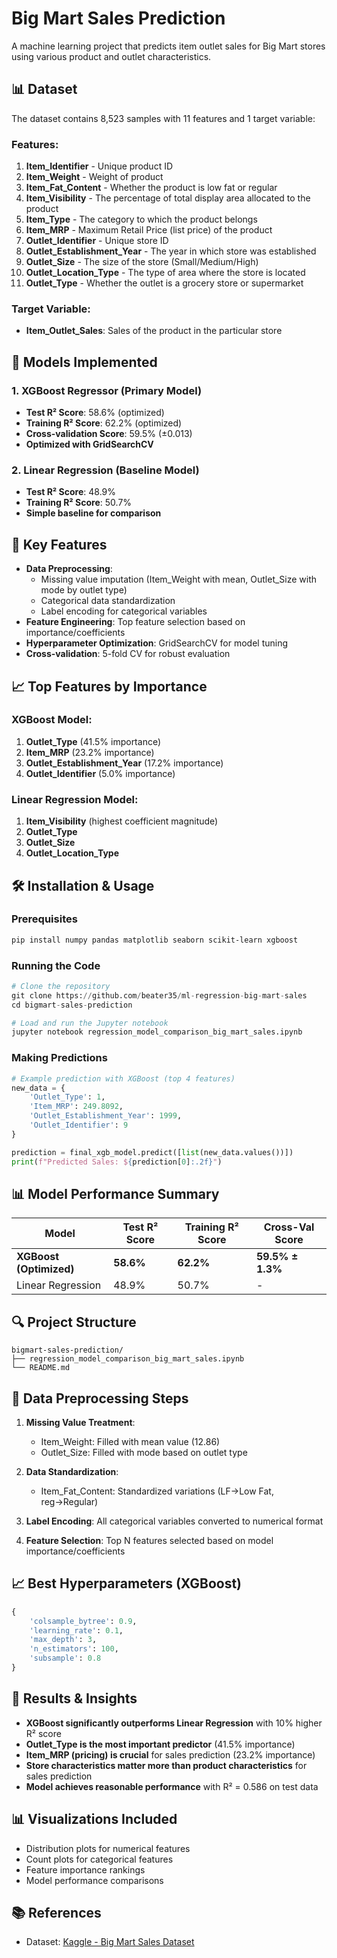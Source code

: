 # Big Mart Sales Prediction

A machine learning project that predicts item outlet sales for Big Mart stores using various product and outlet characteristics.

## 📊 Dataset

The dataset contains 8,523 samples with 11 features and 1 target variable:

### Features:
1. **Item_Identifier** - Unique product ID
2. **Item_Weight** - Weight of product
3. **Item_Fat_Content** - Whether the product is low fat or regular
4. **Item_Visibility** - The percentage of total display area allocated to the product
5. **Item_Type** - The category to which the product belongs
6. **Item_MRP** - Maximum Retail Price (list price) of the product
7. **Outlet_Identifier** - Unique store ID
8. **Outlet_Establishment_Year** - The year in which store was established
9. **Outlet_Size** - The size of the store (Small/Medium/High)
10. **Outlet_Location_Type** - The type of area where the store is located
11. **Outlet_Type** - Whether the outlet is a grocery store or supermarket

### Target Variable:
- **Item_Outlet_Sales**: Sales of the product in the particular store

## 🚀 Models Implemented

### 1. XGBoost Regressor (Primary Model)
- **Test R² Score**: 58.6% (optimized)
- **Training R² Score**: 62.2% (optimized)
- **Cross-validation Score**: 59.5% (±0.013)
- **Optimized with GridSearchCV**

### 2. Linear Regression (Baseline Model)
- **Test R² Score**: 48.9%
- **Training R² Score**: 50.7%
- **Simple baseline for comparison**

## 🔧 Key Features

- **Data Preprocessing**: 
  - Missing value imputation (Item_Weight with mean, Outlet_Size with mode by outlet type)
  - Categorical data standardization
  - Label encoding for categorical variables
- **Feature Engineering**: Top feature selection based on importance/coefficients
- **Hyperparameter Optimization**: GridSearchCV for model tuning
- **Cross-validation**: 5-fold CV for robust evaluation

## 📈 Top Features by Importance

### XGBoost Model:
1. **Outlet_Type** (41.5% importance)
2. **Item_MRP** (23.2% importance)
3. **Outlet_Establishment_Year** (17.2% importance)
4. **Outlet_Identifier** (5.0% importance)

### Linear Regression Model:
1. **Item_Visibility** (highest coefficient magnitude)
2. **Outlet_Type**
3. **Outlet_Size**
4. **Outlet_Location_Type**

## 🛠️ Installation & Usage

### Prerequisites
```bash
pip install numpy pandas matplotlib seaborn scikit-learn xgboost
```

### Running the Code
```python
# Clone the repository
git clone https://github.com/beater35/ml-regression-big-mart-sales
cd bigmart-sales-prediction

# Load and run the Jupyter notebook
jupyter notebook regression_model_comparison_big_mart_sales.ipynb
```

### Making Predictions
```python
# Example prediction with XGBoost (top 4 features)
new_data = {
    'Outlet_Type': 1,
    'Item_MRP': 249.8092,
    'Outlet_Establishment_Year': 1999,
    'Outlet_Identifier': 9
}

prediction = final_xgb_model.predict([list(new_data.values())])
print(f"Predicted Sales: ${prediction[0]:.2f}")
```

## 📊 Model Performance Summary

| Model | Test R² Score | Training R² Score | Cross-Val Score |
|-------|---------------|-------------------|-----------------|
| **XGBoost (Optimized)** | **58.6%** | **62.2%** | **59.5% ± 1.3%** |
| Linear Regression | 48.9% | 50.7% | - |

## 🔍 Project Structure

```
bigmart-sales-prediction/
├── regression_model_comparison_big_mart_sales.ipynb
└── README.md
```

## 📝 Data Preprocessing Steps

1. **Missing Value Treatment**:
   - Item_Weight: Filled with mean value (12.86)
   - Outlet_Size: Filled with mode based on outlet type

2. **Data Standardization**:
   - Item_Fat_Content: Standardized variations (LF→Low Fat, reg→Regular)

3. **Label Encoding**: All categorical variables converted to numerical format

4. **Feature Selection**: Top N features selected based on model importance/coefficients

## 📈 Best Hyperparameters (XGBoost)

```python
{
    'colsample_bytree': 0.9,
    'learning_rate': 0.1,
    'max_depth': 3,
    'n_estimators': 100,
    'subsample': 0.8
}
```

## 🎯 Results & Insights

- **XGBoost significantly outperforms Linear Regression** with 10% higher R² score
- **Outlet_Type is the most important predictor** (41.5% importance)
- **Item_MRP (pricing) is crucial** for sales prediction (23.2% importance)
- **Store characteristics matter more than product characteristics** for sales prediction
- **Model achieves reasonable performance** with R² = 0.586 on test data

## 📊 Visualizations Included

- Distribution plots for numerical features
- Count plots for categorical features
- Feature importance rankings
- Model performance comparisons

## 📚 References

- Dataset: [Kaggle - Big Mart Sales Dataset](https://www.kaggle.com/datasets/brijbhushannanda1979/bigmart-sales-data)
